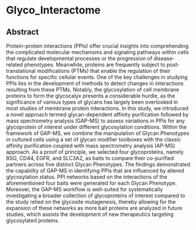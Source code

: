 # Glyco_Interactome
## Abstract
Protein-protein interactions (PPIs) offer crucial insights into comprehending the complicated molecular mechanisms and signaling pathways within cells that regulate developmental processes or the progression of disease-related phenotypes. Meanwhile, proteins are frequently subject to post-translational modifications (PTMs) that enable the regulation of their functions for specific cellular events. One of the key challenges in studying PPIs lies in the development of methods to detect changes in interactions resulting from these PTMs. Notably, the glycosylation of cell membrane proteins to form the glycocalyx presents a considerable hurdle, as the significance of various types of glycans has largely been overlooked in most studies of membrane protein interactions. In this study, we introduced a novel approach termed glycan-dependent affinity purification followed by mass spectrometry analysis (GAP-MS) to assess variations in PPIs for any glycoprotein of interest under different glycosylation conditions. Within the framework of GAP-MS, we combine the manipulation of Glycan Phenotypes in cultured cells using a set of glycan modifier toolboxes with the classic affinity purification coupled with mass spectrometry analysis (AP-MS) approach. As a proof of principle, we selected four glycoproteins, namely BSG, CD44, EGFR, and SLC3A2, as baits to compare their co-purified partners across five distinct Glycan Phenotypes. The findings demonstrated the capability of GAP-MS in identifying PPIs that are influenced by altered glycosylation status. PPI networks based on the interactions of the aforementioned four baits were generated for each Glycan Phenotype. Moreover, the GAP-MS workflow is well-suited for systematically investigating a broader collection of glycoproteins of interest compared to the study relied on the glycosite mutagenesis, thereby allowing for the expansion of these networks as more bait proteins are analyzed in future studies, which assists the development of new therapeutics targeting glycosylated proteins.

